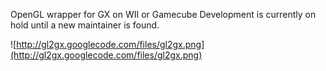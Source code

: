 OpenGL wrapper for GX on WII or Gamecube
Development is currently on hold until a new maintainer is found.

![http://gl2gx.googlecode.com/files/gl2gx.png](http://gl2gx.googlecode.com/files/gl2gx.png)
